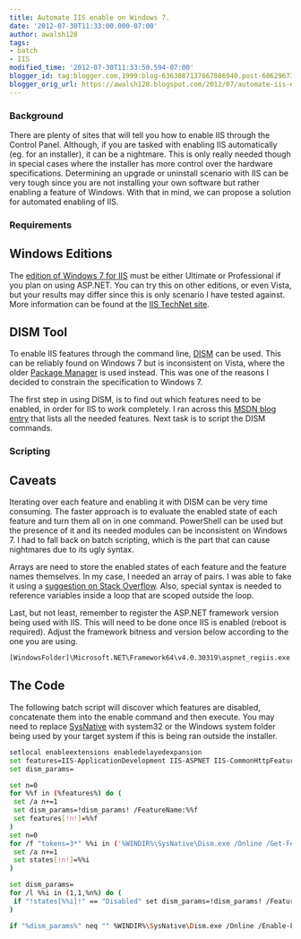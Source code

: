```yaml
---
title: Automate IIS enable on Windows 7.
date: '2012-07-30T11:33:00.000-07:00'
author: awalsh128
tags:
- batch
- IIS
modified_time: '2012-07-30T11:33:50.594-07:00'
blogger_id: tag:blogger.com,1999:blog-6363087137667886940.post-6062967377848179277
blogger_orig_url: https://awalsh128.blogspot.com/2012/07/automate-iis-enable-on-windows-7.html
---
```


### Background

There are plenty of sites that will tell you how to enable IIS through
the Control Panel. Although, if you are tasked with enabling IIS
automatically (eg. for an installer), it can be a nightmare. This is
only really needed though in special cases where the installer has more
control over the hardware specifications. Determining an upgrade or
uninstall scenario with IIS can be very tough since you are not
installing your own software but rather enabling a feature of Windows.
With that in mind, we can propose a solution for automated enabling of
IIS.

### Requirements

Windows Editions
----------------

The [edition of Windows 7 for
IIS](http://technet.microsoft.com/en-us/library/cc753473.aspx) must be
either Ultimate or Professional if you plan on using ASP.NET. You can
try this on other editions, or even Vista, but your results may differ
since this is only scenario I have tested against. More information can
be found at the [IIS TechNet
site](http://technet.microsoft.com/en-us/library/ee692294(v=ws.10).aspx).

DISM Tool
---------

To enable IIS features through the command line,
[DISM](http://technet.microsoft.com/en-us/library/dd744256(v=ws.10).aspx)
can be used. This can be reliably found on Windows 7 but is inconsistent
on Vista, where the older [Package
Manager](http://technet.microsoft.com/en-us/library/cc749465(v=ws.10).aspx)
is used instead. This was one of the reasons I decided to constrain the
specification to Windows 7.

The first step in using DISM, is to find out which features need to be
enabled, in order for IIS to work completely. I ran across this [MSDN
blog
entry](http://blogs.msdn.com/b/habibh/archive/2009/08/14/how-to-install-iis-7-5-on-windows-7-using-the-command-line.aspx?Redirected=true)
that lists all the needed features. Next task is to script the DISM
commands.

### Scripting

Caveats
-------

Iterating over each feature and enabling it with DISM can be very time
consuming. The faster approach is to evaluate the enabled state of each
feature and turn them all on in one command. PowerShell can be used but
the presence of it and its needed modules can be inconsistent on Windows
7. I had to fall back on batch scripting, which is the part that can
cause nightmares due to its ugly syntax.

Arrays are need to store the enabled states of each feature and the
feature names themselves. In my case, I needed an array of pairs. I was
able to fake it using a [suggestion on Stack
Overflow](http://stackoverflow.com/questions/8039128/batch-script-in-dos-traverse-multiple-lists-pairwise).
Also, special syntax is needed to reference variables inside a loop that
are scoped outside the loop.

Last, but not least, remember to register the ASP.NET framework version
being used with IIS. This will need to be done once IIS is enabled
(reboot is required). Adjust the framework bitness and version below
according to the one you are using.

``` bash
[WindowsFolder]\Microsoft.NET\Framework64\v4.0.30319\aspnet_regiis.exe -i
```

The Code
--------

The following batch script will discover which features are disabled,
concatenate them into the enable command and then execute. You may need
to replace
[SysNative](http://msdn.microsoft.com/en-us/library/windows/desktop/aa384187(v=vs.85).aspx)
with system32 or the Windows system folder being used by your target
system if this is being ran outside the installer.

``` bash
setlocal enableextensions enabledelayedexpansion
set features=IIS-ApplicationDevelopment IIS-ASPNET IIS-CommonHttpFeatures IIS-HostableWebCore IIS-HttpCompressionDynamic IIS-HttpCompressionStatic IIS-HttpErrors IIS-HttpLogging IIS-HttpRedirect IIS-HttpTracing IIS-Metabase IIS-NetFxExtensibility IIS-Performance IIS-StaticContent IIS-URLAuthorization IIS-WebServerRole WAS-ConfigurationAPI WAS-NetFxEnvironment WAS-ProcessModel WAS-WindowsActivationService
set dism_params=

set n=0
for %%f in (%features%) do (
 set /a n+=1
 set dism_params=!dism_params! /FeatureName:%%f
 set features[!n!]=%%f
)
set n=0
for /f "tokens=3*" %%i in ('%WINDIR%\SysNative\Dism.exe /Online /Get-FeatureInfo %dism_params% ^| findstr /b /r "^State : "') do (
 set /a n+=1
 set states[!n!]=%%i
)

set dism_params=
for /l %%i in (1,1,%n%) do (
 if "!states[%%i]!" == "Disabled" set dism_params=!dism_params! /FeatureName:!features[%%i]!
)

if "%dism_params%" neq "" %WINDIR%\SysNative\Dism.exe /Online /Enable-Feature %dism_params%
```

